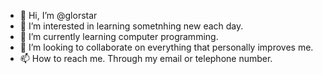 - 👋 Hi, I’m @glorstar
- 👀 I’m interested in learning sometnhing new each day.
- 🌱 I’m currently learning computer programming.
- 💞️ I’m looking to collaborate on everything that personally improves me.
- 📫 How to reach me. Through my email or telephone number.

<!---
glorstar/glorstar is a ✨ special ✨ repository because its `README.md` (this file) appears on your GitHub profile.
You can click the Preview link to take a look at your changes.
--->
